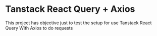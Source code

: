# Tanstack React Query + Axios

This project has objective just to test the setup for use Tanstack React Query With Axios to do requests
